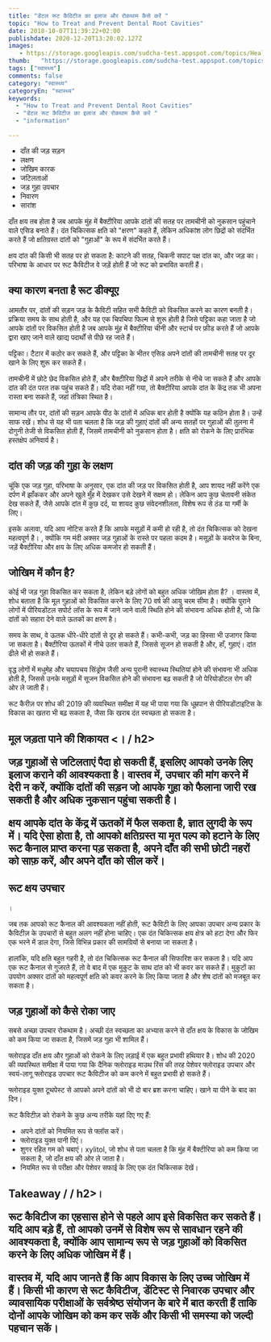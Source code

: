 ```yaml
---
title: "डेंटल रूट कैविटीज का इलाज और रोकथाम कैसे करें "
topic: "How to Treat and Prevent Dental Root Cavities"
date: 2018-10-07T11:39:22+02:00
publishdate: 2020-12-20T13:20:02.127Z
images: 
   - https://storage.googleapis.com/sudcha-test.appspot.com/topics/Health/default-selection/12.jpg
thumb:   "https://storage.googleapis.com/sudcha-test.appspot.com/topics/Health/default-selection/thumb/12.jpg"
tags: ["स्वास्थ्य"]
comments: false
category: "स्वास्थ्य"
categoryEn: "स्वास्थ्य"
keywords: 
  - "How to Treat and Prevent Dental Root Cavities"
  - "डेंटल रूट कैविटीज का इलाज और रोकथाम कैसे करें "
  - "information"

---
```

<ul> <li> दाँत की जड़ सड़न </li> <li> लक्षण </li> <li> जोखिम कारक </li> <li> जटिलताओं </li> <li> जड़ गुहा उपचार </li> <li> निवारण </li> <li> सारांश </li> </ul> <p> दाँत क्षय तब होता है जब आपके मुंह में बैक्टीरिया आपके दांतों की सतह पर तामचीनी को नुकसान पहुंचाने वाले एसिड बनाते हैं। दंत चिकित्सक क्षति को "क्षरण" कहते हैं, लेकिन अधिकांश लोग छिद्रों को संदर्भित करते हैं जो क्षतिग्रस्त दांतों को "गुहाओं" के रूप में संदर्भित करते हैं। </p> <p> क्षय दांत की किसी भी सतह पर हो सकता है: काटने की सतह, चिकनी सपाट पक्ष दांत का, और जड़ का। परिभाषा के आधार पर रूट कैविटीज वे जड़ें होती हैं जो रूट को प्रभावित करती हैं। </p> <h2> क्या कारण बनता है रूट डीक्यूए </h2> <p> आमतौर पर, दांतों की सड़न जड़ के कैविटी सहित सभी कैविटी को विकसित करने का कारण बनती है। प्रक्रिया समय के साथ होती है, और यह एक चिपचिपा फिल्म से शुरू होती है जिसे पट्टिका कहा जाता है जो आपके दांतों पर विकसित होती है जब आपके मुंह में बैक्टीरिया चीनी और स्टार्च पर फ़ीड करते हैं जो आपके द्वारा खाए जाने वाले खाद्य पदार्थों से पीछे रह जाते हैं। </p> <p> पट्टिका। टैटार में कठोर कर सकते हैं, और पट्टिका के भीतर एसिड अपने दांतों की तामचीनी सतह पर दूर खाने के लिए शुरू कर सकते हैं। </p> <p> तामचीनी में छोटे छेद विकसित होते हैं, और बैक्टीरिया छिद्रों में अपने तरीके से नीचे जा सकते हैं और आपके दांत की दंत परत तक पहुंच सकते हैं। यदि रोका नहीं गया, तो बैक्टीरिया आपके दांत के केंद्र तक भी अपना रास्ता बना सकते हैं, जहां तंत्रिका स्थित है। </p> <p> सामान्य तौर पर, दांतों की सड़न आपके पीठ के दांतों में अधिक बार होती है क्योंकि यह कठिन होता है। उन्हें साफ रखें। शोध से यह भी पता चलता है कि जड़ की गुहाएं दांतों की अन्य सतहों पर गुहाओं की तुलना में दोगुनी तेजी से विकसित होती हैं, जिसमें तामचीनी को नुकसान होता है। क्षति को रोकने के लिए प्रारंभिक हस्तक्षेप अनिवार्य है। </p> <h2> दांत की जड़ की गुहा के लक्षण </h2> <p> चूंकि एक जड़ गुहा, परिभाषा के अनुसार, एक दांत की जड़ पर विकसित होती है, आप शायद नहीं करेंगे एक दर्पण में झाँककर और अपने खुले मुँह में देखकर उसे देखने में सक्षम हो। लेकिन आप कुछ चेतावनी संकेत देख सकते हैं, जैसे आपके दांत में कुछ दर्द, या शायद कुछ संवेदनशीलता, विशेष रूप से ठंड या गर्मी के लिए। </p> <p> इसके अलावा, यदि आप नोटिस करते हैं कि आपके मसूड़ों में कमी हो रही है, तो दंत चिकित्सक को देखना महत्वपूर्ण है। , क्योंकि गम मंदी अक्सर जड़ गुहाओं के रास्ते पर पहला कदम है। मसूड़ों के कवरेज के बिना, जड़ें बैक्टीरिया और क्षय के लिए अधिक कमजोर हो सकती हैं। </p> <h2> जोखिम में कौन है? </H2> <p> कोई भी जड़ गुहा विकसित कर सकता है, लेकिन बड़े लोगों को बहुत अधिक जोखिम होता है? । वास्तव में, शोध बताता है कि मूल गुहाओं को विकसित करने के लिए 70 वर्ष की आयु चरम सीमा है। क्योंकि पुराने लोगों में पीरियडोंटल सपोर्ट लॉस के रूप में जाने जाने वाली स्थिति होने की संभावना अधिक होती है, जो कि दांतों को सहारा देने वाले ऊतकों का क्षरण है। </p> <p> समय के साथ, वे ऊतक धीरे-धीरे दांतों से दूर हो सकते हैं। कभी-कभी, जड़ का हिस्सा भी उजागर किया जा सकता है। बैक्टीरिया ऊतकों में नीचे उतर सकते हैं, जिससे सूजन हो सकती है और, हाँ, गुहाएं। दांत ढीले भी हो सकते हैं। </p> <p> वृद्ध लोगों में मधुमेह और चयापचय सिंड्रोम जैसी अन्य पुरानी स्वास्थ्य स्थितियां होने की संभावना भी अधिक होती है, जिससे उनके मसूड़ों में सूजन विकसित होने की संभावना बढ़ सकती है जो पेरियोडोंटल रोग की ओर ले जाती हैं। </p> <p> रूट कैरीज़ पर शोध की 2019 की व्यवस्थित समीक्षा में यह भी पाया गया कि धूम्रपान से पीरियडोंटाइटिस के विकास का खतरा भी बढ़ सकता है, जैसा कि खराब दंत स्वच्छता हो सकता है। </p> <h2> मूल जड़ता पाने की शिकायत <। / h2> <p> जड़ गुहाओं से जटिलताएं पैदा हो सकती हैं, इसलिए आपको उनके लिए इलाज कराने की आवश्यकता है। वास्तव में, उपचार की मांग करने में देरी न करें, क्योंकि दांतों की सड़न जो आपके गुहा को फैलाना जारी रख सकती है और अधिक नुकसान पहुंचा सकती है। </p> <p> क्षय आपके दांत के केंद्र में ऊतकों में फैल सकता है, ज्ञात लुगदी के रूप में। यदि ऐसा होता है, तो आपको क्षतिग्रस्त या मृत पल्प को हटाने के लिए रूट कैनाल प्राप्त करना पड़ सकता है, अपने दाँत की सभी छोटी नहरों को साफ़ करें, और अपने दाँत को सील करें। </p> <h2> रूट क्षय उपचार </h2>। <p> जब तक आपको रूट कैनाल की आवश्यकता नहीं होती, रूट कैविटी के लिए आपका उपचार अन्य प्रकार के कैविटीज़ के उपचारों से बहुत अलग नहीं होना चाहिए। एक दंत चिकित्सक क्षय क्षेत्र को हटा देगा और फिर एक भरने में डाल देगा, जिसे विभिन्न प्रकार की सामग्रियों से बनाया जा सकता है। </p> <p> हालांकि, यदि क्षति बहुत गहरी है, तो दंत चिकित्सक रूट कैनाल की सिफारिश कर सकता है। यदि आप एक रूट कैनाल से गुजरते हैं, तो वे बाद में एक मुकुट के साथ दांत को भी कवर कर सकते हैं। मुकुटों का उपयोग अक्सर दांतों को महत्वपूर्ण क्षति को कवर करने के लिए किया जाता है और शेष दांतों को मजबूत कर सकता है। </p> <h2> जड़ गुहाओं को कैसे रोका जाए </h2> <p> सबसे अच्छा उपचार रोकथाम है। अच्छी दंत स्वच्छता का अभ्यास करने से दाँत क्षय के विकास के जोखिम को कम किया जा सकता है, जिसमें जड़ गुहा भी शामिल हैं। </p> <p> फ्लोराइड दाँत क्षय और गुहाओं को रोकने के लिए लड़ाई में एक बहुत प्रभावी हथियार है। शोध की 2020 की व्यवस्थित समीक्षा में पाया गया कि दैनिक फ्लोराइड माउथ रिंस की तरह पेशेवर फ्लोराइड उपचार और स्वयं-लागू फ्लोराइड उपचार रूट कैविटीज को कम करने में बहुत प्रभावी हो सकते हैं। </p> <p> फ्लोराइड युक्त टूथपेस्ट से आपको अपने दांतों को भी दो बार ब्रश करना चाहिए। खाने या पीने के बाद का दिन। </p> <p> रूट कैविटीज़ को रोकने के कुछ अन्य तरीके यहां दिए गए हैं: </p> <ul> <li> अपने दांतों को नियमित रूप से फ्लॉस करें। </li> <li> फ्लोराइड युक्त पानी पिएं। </li> <li> शुगर रहित गम को चबाएं। xylitol, जो शोध से पता चलता है कि मुंह में बैक्टीरिया को कम किया जा सकता है, जो दाँत क्षय की ओर ले जाता है। </li> <li> नियमित रूप से परीक्षा और पेशेवर सफाई के लिए एक दंत चिकित्सक देखें। </li> </ul> <h2> Takeaway / / h2>। <p> रूट कैविटीज का एहसास होने से पहले आप इसे विकसित कर सकते हैं। यदि आप बड़े हैं, तो आपको उनमें से विशेष रूप से सावधान रहने की आवश्यकता है, क्योंकि आप सामान्य रूप से जड़ गुहाओं को विकसित करने के लिए अधिक जोखिम में हैं। </p> <p> वास्तव में, यदि आप जानते हैं कि आप विकास के लिए उच्च जोखिम में हैं। किसी भी कारण से रूट कैविटीज, डेंटिस्ट से निवारक उपचार और व्यावसायिक परीक्षाओं के सर्वश्रेष्ठ संयोजन के बारे में बात करती हैं ताकि दोनों आपके जोखिम को कम कर सकें और किसी भी समस्या को जल्दी पहचान सकें। </p> 